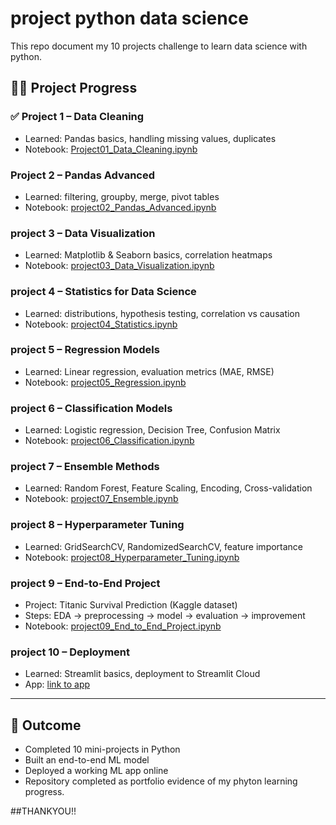 # project python data science
This repo document my 10 projects challenge to learn data science with python. 

## 🏋️‍♀️ Project Progress

### ✅ Project 1 – Data Cleaning
- Learned: Pandas basics, handling missing values, duplicates
- Notebook: [Project01_Data_Cleaning.ipynb](project01_Data_Cleaning.ipynb)

###  Project 2 – Pandas Advanced
- Learned: filtering, groupby, merge, pivot tables
- Notebook: [project02_Pandas_Advanced.ipynb](project02_Pandas_Advanced.ipynb)

###  project 3 – Data Visualization
- Learned: Matplotlib & Seaborn basics, correlation heatmaps
- Notebook: [project03_Data_Visualization.ipynb](project03_Data_Visualization.ipynb)

###  project 4 – Statistics for Data Science
- Learned: distributions, hypothesis testing, correlation vs causation
- Notebook: [project04_Statistics.ipynb](project04_Statistics.ipynb)

###  project 5 – Regression Models
- Learned: Linear regression, evaluation metrics (MAE, RMSE)
- Notebook: [project05_Regression.ipynb](project05_Regression.ipynb)

###  project 6 – Classification Models
- Learned: Logistic regression, Decision Tree, Confusion Matrix
- Notebook: [project06_Classification.ipynb](project06_Classification.ipynb)

###  project 7 – Ensemble Methods
- Learned: Random Forest, Feature Scaling, Encoding, Cross-validation
- Notebook: [project07_Ensemble.ipynb](project07_Ensemble.ipynb)

###  project 8 – Hyperparameter Tuning
- Learned: GridSearchCV, RandomizedSearchCV, feature importance
- Notebook: [project08_Hyperparameter_Tuning.ipynb](project08_Hyperparameter_Tuning.ipynb)

###  project 9 – End-to-End Project
- Project: Titanic Survival Prediction (Kaggle dataset)
- Steps: EDA → preprocessing → model → evaluation → improvement
- Notebook: [project09_End_to_End_Project.ipynb](project09_End_to_End_Project.ipynb)

###  project 10 – Deployment
- Learned: Streamlit basics, deployment to Streamlit Cloud
- App: [link to app](https://share.streamlit.io/yourusername/10-projects-of-data-science)

---

## 🎯 Outcome
- Completed 10 mini-projects in Python
- Built an end-to-end ML model
- Deployed a working ML app online
- Repository completed as portfolio evidence of my phyton learning progress.

##THANKYOU!!

